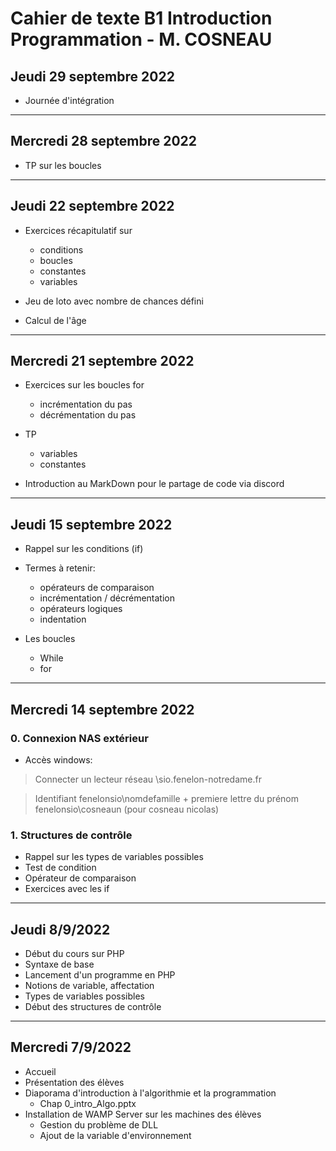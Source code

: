 Cahier de texte B1 Introduction Programmation - M. COSNEAU
===

## Jeudi 29 septembre 2022

* Journée d'intégration

***

## Mercredi 28 septembre 2022

* TP sur les boucles


***

## Jeudi 22 septembre 2022

* Exercices récapitulatif sur
    * conditions
    * boucles
    * constantes
    * variables

* Jeu de loto avec nombre de chances défini
* Calcul de l'âge

***

## Mercredi 21 septembre 2022

* Exercices sur les boucles for
    * incrémentation du pas
    * décrémentation du pas

* TP
    * variables
    * constantes

* Introduction au MarkDown pour le partage de code via discord

***

## Jeudi 15 septembre 2022

* Rappel sur les conditions (if)
* Termes à retenir:
    * opérateurs de comparaison
    * incrémentation / décrémentation
    * opérateurs logiques
    * indentation

* Les boucles
    * While
    * for

***

## Mercredi 14 septembre 2022

### 0. Connexion NAS extérieur

* Accès windows:
> Connecter un lecteur réseau
> \\sio.fenelon-notredame.fr

> Identifiant
> fenelonsio\nomdefamille + premiere lettre du prénom
> fenelonsio\cosneaun (pour cosneau nicolas)

### 1. Structures de contrôle

* Rappel sur les types de variables possibles
* Test de condition
* Opérateur de comparaison
* Exercices avec les if

***

## Jeudi 8/9/2022

* Début du cours sur PHP
* Syntaxe de base
* Lancement d'un programme en PHP
* Notions de variable, affectation
* Types de variables possibles
* Début des structures de contrôle

***

## Mercredi 7/9/2022

* Accueil
* Présentation des élèves
* Diaporama d'introduction à l'algorithmie et la programmation
    * Chap 0_intro_Algo.pptx
* Installation de WAMP Server sur les machines des élèves
    * Gestion du problème de DLL
    * Ajout de la variable d'environnement